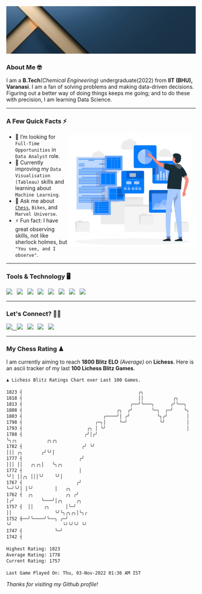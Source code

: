   <img src= "https://github.com/Laxman-Lakhan/Laxman-Lakhan/blob/master/Assets/Header.gif">

### About Me 🤓

I am a **B.Tech**_(Chemical Engineering)_ undergraduate(2022) from **IIT (BHU), Varanasi**. I am a fan of solving problems and making data-driven decisions. Figuring out a better way of doing things keeps me going; and to do these with precision, I am learning Data Science.

---

### A Few Quick Facts ⚡️
<img align="right" alt="Coding" width="340" src="https://github.com/Laxman-Lakhan/Laxman-Lakhan/blob/master/Assets/Data_Vector.jpg">   

- 🤝 I’m looking for `Full-Time Opportunities` in `Data Analyst` role.
- 📖 Currently improving my `Data Visualisation (Tableau)` skills and learning about `Machine Learning`.
- 💬 Ask me about [`Chess`](https://lichess.org/@/YourKingIsInDanger), `Bikes`, and `Marvel Universe`.
- ⚡️ Fun fact: I have great observing skills, not like sherlock holmes, but `"You see, and I observe"`.

---
### Tools & Technology 🖥

<img src="https://img.shields.io/badge/Python-white?logo=Python&logoColor=ColorName&style=ShieldStyle" /> &nbsp;
<img src="https://img.shields.io/badge/MySQL-white?logo=MySQL&logoColor=ColorName&style=ShieldStyle" /> &nbsp;
<img src="https://img.shields.io/badge/Tableau-white?logo=Tableau&logoColor=ColorName&style=ShieldStyle" /> &nbsp;
<img src="https://img.shields.io/badge/Excel-white?logo=Microsoft+Excel&logoColor=196F3D&style=ShieldStyle" /> &nbsp;
<img src="https://img.shields.io/badge/Jupyter-white?logo=Jupyter&logoColor=ColorName&style=ShieldStyle" /> &nbsp;
<img src="https://img.shields.io/badge/pandas-white?logo=Pandas&logoColor=000080&style=ShieldStyle" /> &nbsp;
<img src="https://img.shields.io/badge/numpy-white?logo=Numpy&logoColor=85C1E9&style=ShieldStyle" /> &nbsp;
<img src="https://img.shields.io/badge/scikit learn-white?logo=Scikit+Learn&logoColor=ColorName&style=ShieldStyle" /> &nbsp;



---

### Let's Connect? 🫳🏻

<a href="mailto:laxmansingh.lakhan@gmail.com"> <img src="https://img.icons8.com/fluent/48/000000/gmail.png" width="3.5%"/> &nbsp;
[<img src="https://img.icons8.com/color/48/000000/linkedin.png" width="3.5%"/>](https://www.linkedin.com/in/laxman-lakhan/)  &nbsp;
[<img src="https://img.icons8.com/fluent/48/000000/facebook-new.png" width="3.5%"/>](https://www.facebook.com/s.laxmanlakhan/)  &nbsp;
[<img src="https://img.icons8.com/fluent/48/000000/instagram-new.png" width="3.5%"/>](https://www.instagram.com/laxman.lakhan/)  &nbsp;
[<img src="https://img.icons8.com/color/48/000000/twitter.png" width="3.5%"/>](https://twitter.com/laxman__lakhan)  &nbsp;

 ---
  
### My Chess Rating ♟
  
I am currently aiming to reach **1800 Blitz ELO** *(Average)* on **Lichess**. Here is an ascii tracker of my last **100 Lichess Blitz Games**.

  ```
  ♟︎ 𝙻𝚒𝚌𝚑𝚎𝚜𝚜 𝙱𝚕𝚒𝚝𝚣 𝚁𝚊𝚝𝚒𝚗𝚐𝚜 𝙲𝚑𝚊𝚛𝚝 𝚘𝚟𝚎𝚛 𝙻𝚊𝚜𝚝 𝟷00 𝙶𝚊𝚖𝚎𝚜.
  
1823 ┤                                           ╭╮
1818 ┤                                           ││           ╭╮
1813 ┤                                        ╭──╯╰───╮      ╭╯╰──╮
1808 ┤                                   ╭╮  ╭╯       ╰─╮  ╭─╯    ╰╮
1803 ┤                              ╭────╯│ ╭╯          ╰╮╭╯       │
1798 ┤                           ╭─╮│     ╰─╯            ╰╯        │
1793 ┤                        ╭╮ │ ╰╯                              │
1788 ┤                       ╭╯│╭╯                                 ╰╮╭╮           ╭╮╭╮
1782 ┤                      ╭╯ ╰╯                                   │││ ╭╮       ╭╯╰╯│
1777 ┤                     ╭╯                                       │││ ││   ╭╮╭╮│   ╰╮╭╮
1772 ┤                     │                                        ╰╯│ ││╭╮ │││╰╯    ╰╯│
1767 ┤                    ╭╯                                          ╰─╯╰╯│ │╰╯        │   ╭╮
1762 ┤  ╭╮            ╭╮ ╭╯                                                │╭╯          ╰───╯│╭╮     ╭╮
1757 ┤  ││    ╭╮      │╰─╯                                                 ││                ╰╯╰╮╭╮╭╮│╰╮╭
1752 ┼──╯╰────╯╰──╮ ╭─╯                                                    ╰╯                   ╰╯╰╯╰╯ ╰╯
1747 ┤            ╰─╯
1742 ┤ 

Highest Rating: 1823
Average Rating: 1778
Current Rating: 1757 

Last Game Played On: Thu, 03-Nov-2022 01:36 AM IST
  ```
  
  
*Thanks for visiting my Github profile!*
